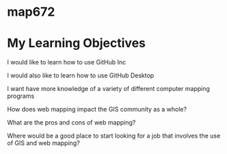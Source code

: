 # map672
# My Learning Objectives #

I would like to learn how to use GitHub Inc 

I would also like to learn how to use GitHub Desktop

I want have more knowledge of a variety of different computer mapping programs

How does web mapping impact the GIS community as a whole?

What are the pros and cons of web mapping?

Where would be a good place to start looking for a job that involves the use of GIS and web mapping?